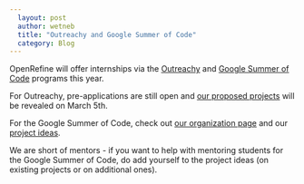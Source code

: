 ```yaml
---
  layout: post
  author: wetneb
  title: "Outreachy and Google Summer of Code"
  category: Blog
---
```


OpenRefine will offer internships via the [Outreachy](https://www.outreachy.org/) and [Google Summer of Code](https://summerofcode.withgoogle.com/) programs this year.

For Outreachy, pre-applications are still open and [our proposed projects](https://www.outreachy.org/apply/project-selection/#openrefine) will be revealed on March 5th.

For the Google Summer of Code, check out [our organization page](https://summerofcode.withgoogle.com/organizations/5904592325312512/) and our [project ideas](https://github.com/OpenRefine/OpenRefine/wiki/GSoC-2020%C2%A0Ideas).

We are short of mentors - if you want to help with mentoring students for the Google Summer of Code, do add yourself to the project ideas (on existing projects or on additional ones).

